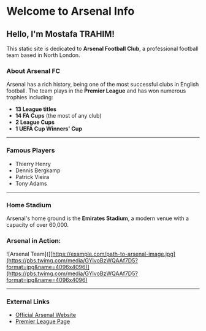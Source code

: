 # Welcome to Arsenal Info

## Hello, I'm Mostafa TRAHIM!

This static site is dedicated to **Arsenal Football Club**, a professional football team based in North London.

### About Arsenal FC

Arsenal has a rich history, being one of the most successful clubs in English football. The team plays in the **Premier League** and has won numerous trophies including:
- **13 League titles**
- **14 FA Cups** (the most of any club)
- **2 League Cups**
- **1 UEFA Cup Winners' Cup**

---

### Famous Players
- Thierry Henry
- Dennis Bergkamp
- Patrick Vieira
- Tony Adams

---

### Home Stadium

Arsenal's home ground is the **Emirates Stadium**, a modern venue with a capacity of over 60,000.

### Arsenal in Action:
![Arsenal Team]([[https://example.com/path-to-arsenal-image.jpg](https://pbs.twimg.com/media/GYlvoBzWQAAf7D5?format=jpg&name=4096x4096)](https://pbs.twimg.com/media/GYlvoBzWQAAf7D5?format=jpg&name=4096x4096)

---

### External Links
- [Official Arsenal Website](https://www.arsenal.com/)
- [Premier League Page](https://www.premierleague.com/clubs/1/Arsenal/overview)
